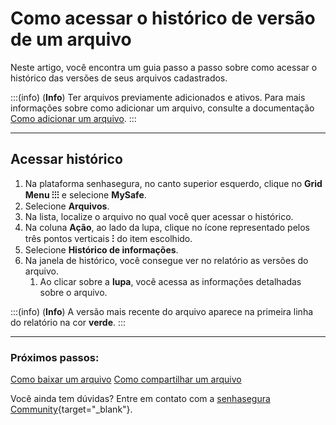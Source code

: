 # Como acessar o histórico de versão de um arquivo

Neste artigo, você encontra um guia passo a passo sobre como acessar o histórico das versões de seus arquivos cadastrados.

:::(info) (**Info**)
Ter arquivos previamente adicionados e ativos. Para mais informações sobre como adicionar um arquivo, consulte a documentação [Como adicionar um arquivo](/v3-32/docs/pt/mysafe-files-add).
:::
***
## Acessar histórico

1. Na plataforma senhasegura, no canto superior esquerdo, clique no **Grid Menu ⁝⁝⁝** e selecione **MySafe**.
2. Selecione **Arquivos**. 
3. Na lista, localize o arquivo no qual você quer acessar o histórico.
4. Na coluna **Ação**, ao lado da lupa, clique no ícone representado pelos três pontos verticais **⁝** do item escolhido.
5. Selecione **Histórico de informações**.
6. Na janela de histórico, você consegue ver no relatório as versões do arquivo.
    1. Ao clicar sobre a **lupa**, você acessa as informações detalhadas sobre o arquivo.

:::(info) (**Info**)
A versão mais recente do arquivo aparece na primeira linha do relatório na cor **verde**.
:::
***

### Próximos passos:
[Como baixar um arquivo](/v3-32/docs/pt/mysafe-file-download)
[Como compartilhar um arquivo](/v3-32/docs/pt/mysafe-file-share)

Você ainda tem dúvidas? Entre em contato com a  [senhasegura Community](https://community.senhasegura.io/){target="_blank"}.
